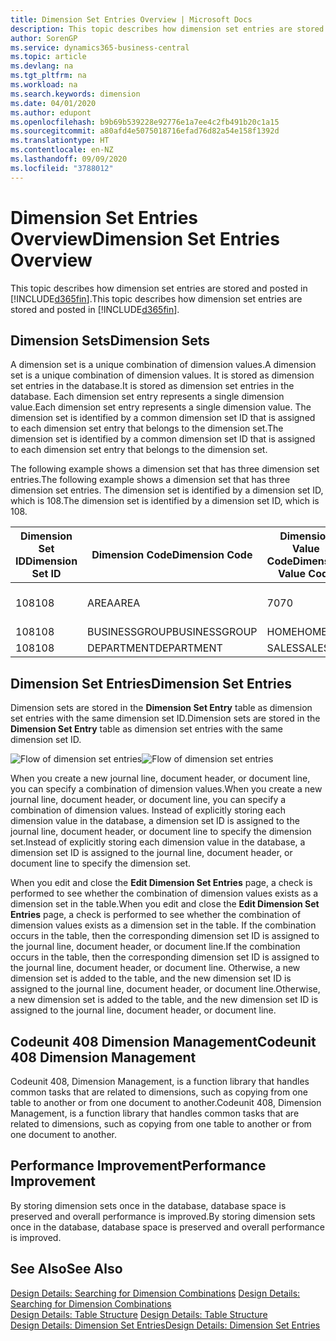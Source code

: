 ```yaml
---
title: Dimension Set Entries Overview | Microsoft Docs
description: This topic describes how dimension set entries are stored and posted in Dynamcis 365.
author: SorenGP
ms.service: dynamics365-business-central
ms.topic: article
ms.devlang: na
ms.tgt_pltfrm: na
ms.workload: na
ms.search.keywords: dimension
ms.date: 04/01/2020
ms.author: edupont
ms.openlocfilehash: b9b69b539228e92776e1a7ee4c2fb491b20c1a15
ms.sourcegitcommit: a80afd4e5075018716efad76d82a54e158f1392d
ms.translationtype: HT
ms.contentlocale: en-NZ
ms.lasthandoff: 09/09/2020
ms.locfileid: "3788012"
---
```

# <a name="dimension-set-entries-overview"></a><span data-ttu-id="04c3b-103">Dimension Set Entries Overview</span><span class="sxs-lookup"><span data-stu-id="04c3b-103">Dimension Set Entries Overview</span></span>
<span data-ttu-id="04c3b-104">This topic describes how dimension set entries are stored and posted in [!INCLUDE[d365fin](includes/d365fin_md.md)].</span><span class="sxs-lookup"><span data-stu-id="04c3b-104">This topic describes how dimension set entries are stored and posted in [!INCLUDE[d365fin](includes/d365fin_md.md)].</span></span>  

## <a name="dimension-sets"></a><span data-ttu-id="04c3b-105">Dimension Sets</span><span class="sxs-lookup"><span data-stu-id="04c3b-105">Dimension Sets</span></span>  
<span data-ttu-id="04c3b-106">A dimension set is a unique combination of dimension values.</span><span class="sxs-lookup"><span data-stu-id="04c3b-106">A dimension set is a unique combination of dimension values.</span></span> <span data-ttu-id="04c3b-107">It is stored as dimension set entries in the database.</span><span class="sxs-lookup"><span data-stu-id="04c3b-107">It is stored as dimension set entries in the database.</span></span> <span data-ttu-id="04c3b-108">Each dimension set entry represents a single dimension value.</span><span class="sxs-lookup"><span data-stu-id="04c3b-108">Each dimension set entry represents a single dimension value.</span></span> <span data-ttu-id="04c3b-109">The dimension set is identified by a common dimension set ID that is assigned to each dimension set entry that belongs to the dimension set.</span><span class="sxs-lookup"><span data-stu-id="04c3b-109">The dimension set is identified by a common dimension set ID that is assigned to each dimension set entry that belongs to the dimension set.</span></span>  

<span data-ttu-id="04c3b-110">The following example shows a dimension set that has three dimension set entries.</span><span class="sxs-lookup"><span data-stu-id="04c3b-110">The following example shows a dimension set that has three dimension set entries.</span></span> <span data-ttu-id="04c3b-111">The dimension set is identified by a dimension set ID, which is 108.</span><span class="sxs-lookup"><span data-stu-id="04c3b-111">The dimension set is identified by a dimension set ID, which is 108.</span></span>  

|<span data-ttu-id="04c3b-112">Dimension Set ID</span><span class="sxs-lookup"><span data-stu-id="04c3b-112">Dimension Set ID</span></span>|<span data-ttu-id="04c3b-113">Dimension Code</span><span class="sxs-lookup"><span data-stu-id="04c3b-113">Dimension Code</span></span>|<span data-ttu-id="04c3b-114">Dimension Value Code</span><span class="sxs-lookup"><span data-stu-id="04c3b-114">Dimension Value Code</span></span>|<span data-ttu-id="04c3b-115">Dimension Value Name</span><span class="sxs-lookup"><span data-stu-id="04c3b-115">Dimension Value Name</span></span>|  
|----------------------|--------------------|--------------------------|--------------------------|  
|<span data-ttu-id="04c3b-116">108</span><span class="sxs-lookup"><span data-stu-id="04c3b-116">108</span></span>|<span data-ttu-id="04c3b-117">AREA</span><span class="sxs-lookup"><span data-stu-id="04c3b-117">AREA</span></span>|<span data-ttu-id="04c3b-118">70</span><span class="sxs-lookup"><span data-stu-id="04c3b-118">70</span></span>|<span data-ttu-id="04c3b-119">America North</span><span class="sxs-lookup"><span data-stu-id="04c3b-119">America North</span></span>|  
|<span data-ttu-id="04c3b-120">108</span><span class="sxs-lookup"><span data-stu-id="04c3b-120">108</span></span>|<span data-ttu-id="04c3b-121">BUSINESSGROUP</span><span class="sxs-lookup"><span data-stu-id="04c3b-121">BUSINESSGROUP</span></span>|<span data-ttu-id="04c3b-122">HOME</span><span class="sxs-lookup"><span data-stu-id="04c3b-122">HOME</span></span>|<span data-ttu-id="04c3b-123">Home</span><span class="sxs-lookup"><span data-stu-id="04c3b-123">Home</span></span>|  
|<span data-ttu-id="04c3b-124">108</span><span class="sxs-lookup"><span data-stu-id="04c3b-124">108</span></span>|<span data-ttu-id="04c3b-125">DEPARTMENT</span><span class="sxs-lookup"><span data-stu-id="04c3b-125">DEPARTMENT</span></span>|<span data-ttu-id="04c3b-126">SALES</span><span class="sxs-lookup"><span data-stu-id="04c3b-126">SALES</span></span>|<span data-ttu-id="04c3b-127">Sales</span><span class="sxs-lookup"><span data-stu-id="04c3b-127">Sales</span></span>|  

## <a name="dimension-set-entries"></a><span data-ttu-id="04c3b-128">Dimension Set Entries</span><span class="sxs-lookup"><span data-stu-id="04c3b-128">Dimension Set Entries</span></span>  
<span data-ttu-id="04c3b-129">Dimension sets are stored in the **Dimension Set Entry** table as dimension set entries with the same dimension set ID.</span><span class="sxs-lookup"><span data-stu-id="04c3b-129">Dimension sets are stored in the **Dimension Set Entry** table as dimension set entries with the same dimension set ID.</span></span>  

<span data-ttu-id="04c3b-130">![Flow of dimension set entries](media/dimensionentrynav7.png "Flow of dimension set entries")</span><span class="sxs-lookup"><span data-stu-id="04c3b-130">![Flow of dimension set entries](media/dimensionentrynav7.png "Flow of dimension set entries")</span></span>  

<span data-ttu-id="04c3b-131">When you create a new journal line, document header, or document line, you can specify a combination of dimension values.</span><span class="sxs-lookup"><span data-stu-id="04c3b-131">When you create a new journal line, document header, or document line, you can specify a combination of dimension values.</span></span> <span data-ttu-id="04c3b-132">Instead of explicitly storing each dimension value in the database, a dimension set ID is assigned to the journal line, document header, or document line to specify the dimension set.</span><span class="sxs-lookup"><span data-stu-id="04c3b-132">Instead of explicitly storing each dimension value in the database, a dimension set ID is assigned to the journal line, document header, or document line to specify the dimension set.</span></span>  

<span data-ttu-id="04c3b-133">When you edit and close the **Edit Dimension Set Entries** page, a check is performed to see whether the combination of dimension values exists as a dimension set in the table.</span><span class="sxs-lookup"><span data-stu-id="04c3b-133">When you edit and close the **Edit Dimension Set Entries** page, a check is performed to see whether the combination of dimension values exists as a dimension set in the table.</span></span> <span data-ttu-id="04c3b-134">If the combination occurs in the table, then the corresponding dimension set ID is assigned to the journal line, document header, or document line.</span><span class="sxs-lookup"><span data-stu-id="04c3b-134">If the combination occurs in the table, then the corresponding dimension set ID is assigned to the journal line, document header, or document line.</span></span> <span data-ttu-id="04c3b-135">Otherwise, a new dimension set is added to the table, and the new dimension set ID is assigned to the journal line, document header, or document line.</span><span class="sxs-lookup"><span data-stu-id="04c3b-135">Otherwise, a new dimension set is added to the table, and the new dimension set ID is assigned to the journal line, document header, or document line.</span></span>

## <a name="codeunit-408-dimension-management"></a><span data-ttu-id="04c3b-136">Codeunit 408 Dimension Management</span><span class="sxs-lookup"><span data-stu-id="04c3b-136">Codeunit 408 Dimension Management</span></span>
<span data-ttu-id="04c3b-137">Codeunit 408, Dimension Management, is a function library that handles common tasks that are related to dimensions, such as copying from one table to another or from one document to another.</span><span class="sxs-lookup"><span data-stu-id="04c3b-137">Codeunit 408, Dimension Management, is a function library that handles common tasks that are related to dimensions, such as copying from one table to another or from one document to another.</span></span>

## <a name="performance-improvement"></a><span data-ttu-id="04c3b-138">Performance Improvement</span><span class="sxs-lookup"><span data-stu-id="04c3b-138">Performance Improvement</span></span>  
<span data-ttu-id="04c3b-139">By storing dimension sets once in the database, database space is preserved and overall performance is improved.</span><span class="sxs-lookup"><span data-stu-id="04c3b-139">By storing dimension sets once in the database, database space is preserved and overall performance is improved.</span></span>  

## <a name="see-also"></a><span data-ttu-id="04c3b-140">See Also</span><span class="sxs-lookup"><span data-stu-id="04c3b-140">See Also</span></span>  
<span data-ttu-id="04c3b-141">[Design Details: Searching for Dimension Combinations](design-details-searching-for-dimension-combinations.md) </span><span class="sxs-lookup"><span data-stu-id="04c3b-141">[Design Details: Searching for Dimension Combinations](design-details-searching-for-dimension-combinations.md) </span></span>  
<span data-ttu-id="04c3b-142">[Design Details: Table Structure](design-details-table-structure.md) </span><span class="sxs-lookup"><span data-stu-id="04c3b-142">[Design Details: Table Structure](design-details-table-structure.md) </span></span>  
[<span data-ttu-id="04c3b-143">Design Details: Dimension Set Entries</span><span class="sxs-lookup"><span data-stu-id="04c3b-143">Design Details: Dimension Set Entries</span></span>](design-details-dimension-set-entries.md)   
